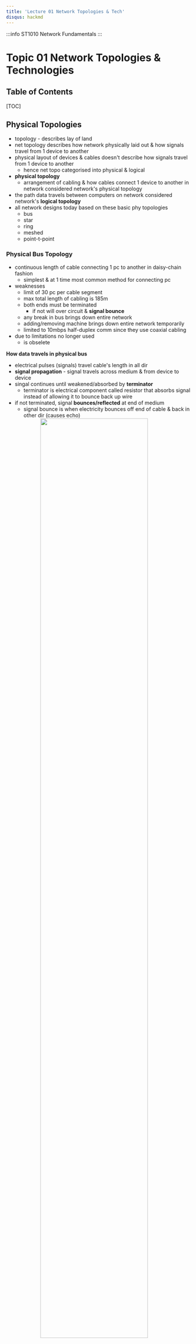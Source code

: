 ```yaml
---
title: 'Lecture 01 Network Topologies & Tech'
disqus: hackmd
---
```


:::info
ST1010 Network Fundamentals
:::

Topic 01 Network Topologies & Technologies
===

<style>
img{
/*     border: 2px solid red; */
    margin-left: auto;
    margin-right: auto;
    width: 80%;
    display: block;
}
</style>


## Table of Contents

[TOC]

Physical Topologies
---
- topology - describes lay of land
- net topology describes how network physically laid out & how signals travel from 1 device to another
- physical layout of devices & cables doesn't describe how signals travel from 1 device to another
    - hence net topo categorised into physical & logical
- __physical topology__
    - arrangement of cabling & how cables connect 1 device to another in network considered network's physical topology
- the path data travels between computers on network considered network's __logical topology__
- all network designs today based on these basic phy topologies
    - bus
    - star
    - ring
    - meshed
    - point-t-point

### Physical Bus Topology
- continuous length of cable connecting 1 pc to another in daisy-chain fashion
    - simplest & at 1 time most common method for connecting pc
- weaknesses
    - limit of 30 pc per cable segment
    - max total length of cabling is 185m
    - both ends must be terminated
        - if not will over circuit & __signal bounce__
    - any break in bus brings down entire network
    - adding/removing machine brings down entire network temporarily
    - limited to 10mbps half-duplex comm since they use coaxial cabling
- due to limitations no longer used
    - is obselete

__How data travels in physical bus__
- electrical pulses (signals) travel cable's length in all dir
- __signal propagation__ - signal travels across medium & from device to device
- singal continues until weakened/absorbed by __terminator__
    - terminator is electrical component called resistor that absorbs signal instead of allowing it to bounce back up wire
- if not terminated, signal __bounces/reflected__ at end of medium
    - signal bounce is when electricity bounces off end of cable & back in other dir (causes echo)
![](https://i.imgur.com/wWDcoXn.png)

__Physical Bus Limitations__
- only 30 pc can be daisy-chained tgt
    - before signal becomes too weak
    - some of its strength absorbed by both cabling & connectors until signal too weak for NIC to interpret
- for same reason, total length of cabling is 185m

### Physical Star Topology
![](https://i.imgur.com/p0zMtS4.png)
- uses central device for monitoring & managing network
    - hubs & switches can include software that collects stats about net traffic patterns & detect errors
    - as long as cabling & NICs support it, star network can be easily updated by replacing central device
        - for higher speed if needed Eg. 100mbps to 1gbps
- advantages
    - faster than bus
    - centralised monitoring & management of network traffic possible
    - easier network upgrades
- when num of workstations you need exceed num of ports on central device you simply add another central device

__Extended Star__
- several hubs/switches connected, usually 1 device used as central connecting point, forming __extended star topology__
- most widely used in networks with a lot of pc
- central device (switch) sits in middle, connected to other switches/hubs to central switch's ports
    - pc & peripherals attached to these switchs/hubs forming additional stars
- AKA Hierarchical Star
![](https://i.imgur.com/8Xx73hN.png)

__How data travels in physical star__
- depends on type of central device
- central device determines logical topology
    - hub = logical bus
    - switch = logical switching
    - MAU = logical ring

__Physical Star Disadvantages__
- central device represents single point of failure
    - if hub/switch fails, entire network down
    - please have a spare on hand


### Physical Ring Topology
- is like bus
    - devices daisy-chained
    - instead of terminating ea end, cabling brought around from last device back to 1st to form ring
- most widely used to connect LANs with tech called __Fiber Distributed Data Interface (FDDI)__
    - FDDI most often used as __network backbone__, which is cabling used to comm between LANs/between hubs & switches
- data travels in 1 dir
- if any station in ring fails, network fails

__FDDI Dual Ring__
![](https://i.imgur.com/5nhsUN7.png)
- FDDI used as high speed backbone to connect servers, switches (which connects LANs) & terminal concentrators (which connects terminals)
- uses dual ring
    - data travels in both dir
    - 1 ring failure doesn't break network
    - operates using fiber-optic cable at 100mbps
    - extended star topo with Giabit Ethernet has largely replaced FDDI
![](https://i.imgur.com/KcMkkZb.png)

### Point-to-Point Topology
- direct link between 2 devices
    - used to connect 2 pc
- mostly used in WANs
- wireless bridge
    - connect 2 LANs separated by highway, river or railway tracks
- __Advantages__
    - data travels on dedicated link

__Point to Multipoint Topology__
- PMP topology - central device communicates with 2 or more other devices
    - all comm goes through central device
- often used in WANs where main office has connections to several branch offices via router
    - single connection made from router to switching device that directs traffic to correct branch office
- also used in wireless network arrangements
![](https://i.imgur.com/OaLXfqG.png)

### Mesh Topology
- connects ea device to every other device in network
    - multiple pt to pt connections for purposes of redundancy & fault tolerance
- purpose is to ensure if 1 or more connections fail, there's still path for reaching all devices on network
- expensive due to multiple interfaces & cabling
- found in large WANs & internetworks
![](https://i.imgur.com/2u55qmO.png)


Logical Topologies
---
![](https://i.imgur.com/0mRzuct.png)

- describes how data travels from pc to pc
- sometimes same as physical topology
    - in physical bus & ring, logical topology mimics phy arrangement of cables
    - Eg. physical bus vs logical bus
        - for physical star, electronics in central device determine logical topology
- logical ring using physical star implements ring inside the central device's electronics, which is a MAU in the token ring tech
![](https://i.imgur.com/HB4YhNS.png)

- in a __switched topology__, there is always an electrical connection between the computer & switch
    - but when no data being transferred, there is no logical connection/circuit between devices
![](https://i.imgur.com/lCGB8Ap.png)

- More
![](https://i.imgur.com/2KZDrD1.png)


Network Technologies
---
- network technology is the method an NIC uses to access the medium & send data frames
- other terms
    - network interface layer technologies
    - network architectures
    - data link layer technologies
- its whether your network uses Ethernet, 802.11 wireless, token ring or some combination of these to move data from device to device in your network
- Examples
    - LAN
        - ethernet
        - 802.11 wireless
        - token ring
    - WAN
        - frame relay
        - FDDI
        - ATM
- network technology often defines frame format & media

### Cables
- Unshielded Twisted Pair (UTP)
    - most common media type in LANs
    - consists of 4 pairs of copper wires twisted tgt
    - comes in numbered categories
- Fiber-Optic Cabling - uses twin strands of glass to carry pulses of light long distances & at high data rates
- Coaxial Cable - obsolete as LAN medium but used as network medium for Internet access via cable modem

__Categories of UTP Cables__
![](https://i.imgur.com/IwbhKcT.png)

### Baseband & Broadband Signaling
- network technologies can use media to transmit signals in 2 main ways
- __Baseband__ sends digital signals in ea bit of data represented by a pulse of electricity/light
    - sent at single fixed frequency & no other frames can be sent along with it
    - no more than 1 frame can be sent at same time
- __Broadband__ uses analog techniques to encode binary 1s & 0s across a continuous range of values
    - signals flow at partiuclar frequency & each frequency represents a channel of data
    - can have several transmissions occurring at same time

Ethernet Networks
---
- most popular LAN tech
    - easy to install & support with low cost factor
    - baseband
- supports broad range of speeds: 10mbps to 10gbps
- can operate in physical bus/star & logical bus/switched logical topology
- most NICs/hubs/switches can operate at multiple speeds: 10/100/1000
    - underlying tech is same

### Ethernet Addressing
- every station has physical MAC address
- ea MAC address has 48 bits expressed as 12 hex digits
- incoming frames must match NIC's address/broadcast address (FF-FF-FF-FF-FF-FF)
- once processed by NIC, incoming frames sent to network protocol for further processing

### Ethernet Frames
- 4 diff formats/__frame types__ depending on network protocol used to send frame
- ethernet II frame type used by TCP/IP
    - TCP/IP became dominant network protocol in LAN so supporting multiple frame types became unnecessary
- frames must be between 64 & 1518 bytes
    - dest MAC
    - source MAC
    - type
        - network protocol
    - data
    - FCS
        - error-handling/redundancy check
    - 1518 or 1.5kb so can have pause in between transfers and receive other packets too
![](https://i.imgur.com/NlhEuCK.png)
- in header, MAC address will change as you travel, pointing to your next destination
    - IP doesn't change

### Ethernet Media Access
- __Media access method__ - rules governing how & when medium can be accessed for transmission
- ethernet uses __Carrier Sense Multiple Access with Collision Detection (CSMA/CD)__
    - only used in a hub
        - switches have switching tables
    - Carrier Sense: listen before send
        - must hear silence
    - Multiple Access: if 2 or more stations hear silence, multiple stations ma transmit at same time
    - Collision Detection: if 2 or more stations transmit, a collision occurs & is detected by NIC
        - all stations & servers wait for a random amount of time before retransmitting
        - all stations must retransmit

Collisions & Collision Domains
---
- all devices interconnected by 1 or more hubs hear all signals generated by other devices
    - __usually happens in half-duplex__
    - full-duplex (switches) will not have collisions
- extent to which signals in Ethernet bus topology network propagated called __collision domain__
    - all devices in collision domain subject to possibility that whenever a device sends a frame, a collision might occur
- more collisions > need retransmit > slower network traffic
    - collisions do not occur in switches (they have switching tables)
![](https://i.imgur.com/rzqrpvW.png)

### Ethernet Error Handling
- ethernet is best-effort delivery system
    - no acknowledge whether data gets to dest
    - network protocols & apps ensure delivery
    - only collisions auto retransmitted
- ethernet detects damaged frames
    - error-checking code in frame's trailer called __Cyclic Redundancy Check (CRC)__
    - uses CRC to determine that data unchanged
    - if frame detected as damaged, its discarded with no notification

### Half-Duplex VS Full-Duplex Communication
- half-duplex - can talk & listen but not both
    - ethernet on hubs work in half-duplex
- full-duplex means NIC/switch can transmit/receive simultaneously 
    - CSMA/CD turned off
    - most switches operate in full-duplex


Ethernet Standards
---
__NO NEED MEMORISE OBSELETE ONES__
__USUALLY IN FORM OF MCQ__
- expressed as XBaseY
    - X: speed
    - Y: type of media
        - T = twisted pair
        - FX = fiber optic
    - Base = signal (Baseband)
        - is digital
- 10BaseT
    - use 2 of 4 wire pairs
    - runs over cat 3/higher UTP cabling
    - highly susceptible to collisions
    - obselete
- 100BaseTX
    - most common ethernet
    - cat 5/higher UTP
    - use 2 of 4 wire pairs
    - 2 types of 100BaseTX hubs
        - class I - can have >1 hub between devices
        - class II - can have max 2 hubs
    - switches can be used to connect many hubs
- 100BaseFX
    - runs over 2 strands of fiber optic
    - usually used as backbone cabling between hubs/switches
        - also used when immunity to noise & eavesdroppng required
- 100BaseT Ethernet
    - AKA Gigabit Ethernet
    - Cat 5/higher UTP
    - use all 4 wire pairs
- 100GBaseT Ethernet
    - over 4 pairs of cat 6A or 7 UTP
    - only full-duplex
        - no hubs, only switches support
    - expensive
    - good for servers so can keep up with systems that operate at 1gbps
- 100BaseT4
    - all 4 pairs
    - UTP cat 3
    - obselete
- 1000BaseLX
    - use fiber-optic media
    - "L" stands for "long wavelength" laser
    - supports max cable length of 5000m
- 1000BaseSX
    - use fiber-optic
    - "S" stands for "short wavelength" laser
    - not as long as long-wavelength lasers but less expensive
- 1000BaseCX
    - uses specially shielded, balanced, copper jumper cables
    - AKA "twinax"/"short-haul" copper cables
- 10 Gigabit Ethernet IEEE 802.3ae
    - similar to others in frame formats & media access
    - run only on fiber-optic
    - max 40km
    - primarily used for network backbones
    - varieties
        - 10GBaseSR, 10GBaseLR, 10GBaseER, 10GBaseSW, 10GBaseLW, and 10GBaseEW
- 40 Gigabit & 100 Gigabit Ethernet
    - high cost
    - prohibitive
    - adoption slow
    - fiber optic primary medium
        - though have provisions to use special copper assemblies over short dist
- Additional Ethernet standards
![](https://i.imgur.com/Nqbj8ot.png)

Wi-Fi
---
- 802.11 Wi-Fi
    - AKA __Wireless Fidelity (Wifi)__
    - __hotspot__ - public wifi network
    - is extension to ethernet
        - use airwaves instead of cabling as medium

### Modes of Operation
- 2 modes
    - infrastructure - use central access point (AP)
    - ad hoc - no central device
        - data travels from device to device like bus
        - AKA peer to peer mode
        - ![](https://i.imgur.com/MSxWKIf.png)
    - mostly focus on infrastructure mode
![](https://i.imgur.com/1srpkP1.png)

### Wifi Channels & Frequencies
- operate at 2.4ghz or 5ghz (not fixed)
- 2.4ghz actually 2.412 thru 2.484 divided into 14 channels spaced 5mhz apart
    - work like tv channel - must tune to channel to connect
    - needs 25mhz to operate spanning 5 channels
    - choose channels 5 apart from other known APs
- 5.0ghz actually 4.912 thru 5.825 ghz divided into 42 channels of 10, 20 or 40 mhz each
![](https://i.imgur.com/M1KGQZ5.png)

### Wifi Antennas
- antenna is both transmitter & receiver
    - characteristics & placement determine how well device transmits/receives wifi signals
- categorised by radiation pattern
    - omnidirectional antennas
        - signal radiate out in equal strengths in all dir
    - unidirectional antenna
        - signals focused in single dir
        - ideal for long, narrow spaces
![](https://i.imgur.com/xI95pES.png)

### Access Methods & Operation
- wifi access method
    - sending station can't hear if another station begins transmitting so cannot use CSMA/CD access method that ethernet uses
    - wifi device use carrier sense multiple access with __collision avoidance (CSMA/CA)__
    - use request-to-send/clear-to-send (RTS/CTS) packets and ack
        - extra handshake avoids collisions
    - with this extra "chatter" actual throughput cut in half

### Signal Characteristics
- common types of signal interference
    - absorption
        - solid objs absorb radio signals, causing them to __attenuate__ (weaken)
    - refraction
        - bending of radio signal as it passes from mediums of diff densities
    - diffraction
        - altering of wave as it tries to bend around obj
    - reflection
        - signal hits dense, reflective material resulting in signal loss
    - scattering
        - signal changes dir in unpredictable ways causing loss in signal strength
- signal-to-noise ratio
    - amount of noise compared to signal strength
    - noise can come from eq, wireless devices, wireless networks etc
- throughput - actual amt of data transferred
    - not counting errors & acknowledgements
- goodput - actual app-to-app data transfer speed
- overhead - packet frame headers, acks & retransmissions

### Wifi Standards
![](https://i.imgur.com/BP9BEAU.png)

### Non-Overlapping Channel
- Eg. 802.11b & g has 14 channels
    - 1, 6, 11 are non-overlapping
    - 2, 7, 12 are non-overlapping
    - 4, 8, 13 are non-overlapping etc
![](https://i.imgur.com/fWhQ3Wt.png)

### Wifi Security
- signals can travel several hundred feet - wifi devices outside home/office can detect your signals
- should be protected by encryption protocol that makes data difficult to interpret
- encryption protocols
    - wired equivalent privacy (WEP), Wifi protected access (WPA) & WPA2
    - not all devices support all 3 protocols
        - older devices might only support WEP or/& WPA

Token Ring Networks
---
- based on IEEE 802.5 standard
- star physical topology, ring logical topo
- token passed along network
    - only station with token can transmit
    - frame acknowledged & token released
    - no collisions
- originally operated at 4mbps then increased to 16mbps & later 100mbps
- uses cat 4 & higher UTP
- central device is __Multi-Access Unit (MAU)__
- obsolete

Fiber Distributed Data Interface Tech
---
- phy and logical ring topology
- uses token-passing access method & dual rings for redundancy
- transmits at 100mbps & can include up to 500 nodes over dist of 60miles
- uses fiber-optic cable only
- obsolete on new networks

Summary
---
![](https://i.imgur.com/hkvJzq5.png)
![](https://i.imgur.com/Q1wzOnK.png)



###### tags: `NETF SEM 2` `DISM SEM 2` `School` `Notes`
